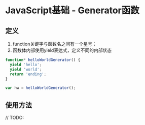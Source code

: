 # JavaScript基础 - Generator函数
## 定义
1. function关键字与函数名之间有一个星号；
2. 函数体内部使用yield表达式，定义不同的内部状态


```js
function* helloWorldGenerator() {
  yield 'hello';
  yield 'world';
  return 'ending';
}

var hw = helloWorldGenerator();
```

## 使用方法

// TODO: